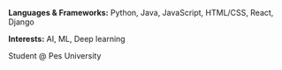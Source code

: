 <p><b>Languages & Frameworks:</b> Python, Java, JavaScript, HTML/CSS, React, Django</p>
<p><b>Interests:</b> AI, ML, Deep learning</p>

Student @ Pes University
